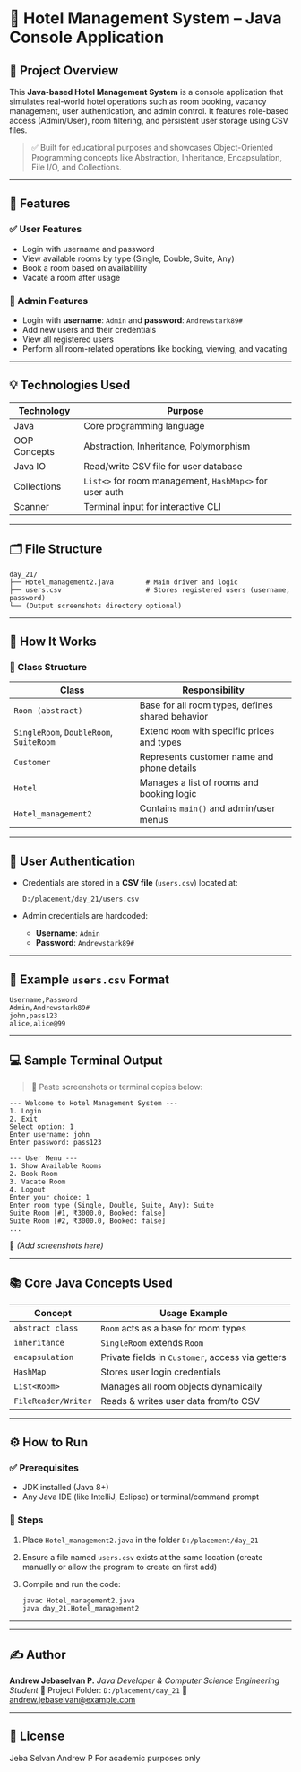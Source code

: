 # 🏨 Hotel Management System – Java Console Application

## 📌 Project Overview

This **Java-based Hotel Management System** is a console application that simulates real-world hotel operations such as room booking, vacancy management, user authentication, and admin control. It features role-based access (Admin/User), room filtering, and persistent user storage using CSV files.

> ✅ Built for educational purposes and showcases Object-Oriented Programming concepts like Abstraction, Inheritance, Encapsulation, File I/O, and Collections.

---

## 🔧 Features

### ✅ User Features

* Login with username and password
* View available rooms by type (Single, Double, Suite, Any)
* Book a room based on availability
* Vacate a room after usage

### 🔐 Admin Features

* Login with **username**: `Admin` and **password**: `Andrewstark89#`
* Add new users and their credentials
* View all registered users
* Perform all room-related operations like booking, viewing, and vacating

---

## 💡 Technologies Used

| Technology   | Purpose                                                 |
| ------------ | ------------------------------------------------------- |
| Java         | Core programming language                               |
| OOP Concepts | Abstraction, Inheritance, Polymorphism                  |
| Java IO      | Read/write CSV file for user database                   |
| Collections  | `List<>` for room management, `HashMap<>` for user auth |
| Scanner      | Terminal input for interactive CLI                      |

---

## 🗂️ File Structure

```
day_21/
├── Hotel_management2.java        # Main driver and logic
├── users.csv                     # Stores registered users (username, password)
└── (Output screenshots directory optional)
```

---

## 📄 How It Works

### 🧱 Class Structure

| Class                                   | Responsibility                                   |
| --------------------------------------- | ------------------------------------------------ |
| `Room (abstract)`                       | Base for all room types, defines shared behavior |
| `SingleRoom`, `DoubleRoom`, `SuiteRoom` | Extend `Room` with specific prices and types     |
| `Customer`                              | Represents customer name and phone details       |
| `Hotel`                                 | Manages a list of rooms and booking logic        |
| `Hotel_management2`                     | Contains `main()` and admin/user menus           |

---

## 🔐 User Authentication

* Credentials are stored in a **CSV file** (`users.csv`) located at:

  ```
  D:/placement/day_21/users.csv
  ```
* Admin credentials are hardcoded:

  * **Username**: `Admin`
  * **Password**: `Andrewstark89#`

---

## 💾 Example `users.csv` Format

```csv
Username,Password
Admin,Andrewstark89#
john,pass123
alice,alice@99
```

---

## 💻 Sample Terminal Output

> 📌 Paste screenshots or terminal copies below:

```
--- Welcome to Hotel Management System ---
1. Login
2. Exit
Select option: 1
Enter username: john
Enter password: pass123

--- User Menu ---
1. Show Available Rooms
2. Book Room
3. Vacate Room
4. Logout
Enter your choice: 1
Enter room type (Single, Double, Suite, Any): Suite
Suite Room [#1, ₹3000.0, Booked: false]
Suite Room [#2, ₹3000.0, Booked: false]
...
```

📸 *(Add screenshots here)*

---

## 📚 Core Java Concepts Used

| Concept             | Usage Example                                    |
| ------------------- | ------------------------------------------------ |
| `abstract class`    | `Room` acts as a base for room types             |
| `inheritance`       | `SingleRoom` extends `Room`                      |
| `encapsulation`     | Private fields in `Customer`, access via getters |
| `HashMap`           | Stores user login credentials                    |
| `List<Room>`        | Manages all room objects dynamically             |
| `FileReader/Writer` | Reads & writes user data from/to CSV             |

---

## ⚙️ How to Run

### ✅ Prerequisites

* JDK installed (Java 8+)
* Any Java IDE (like IntelliJ, Eclipse) or terminal/command prompt

### 🚀 Steps

1. Place `Hotel_management2.java` in the folder `D:/placement/day_21`
2. Ensure a file named `users.csv` exists at the same location (create manually or allow the program to create on first add)
3. Compile and run the code:

   ```bash
   javac Hotel_management2.java
   java day_21.Hotel_management2
   ```

---

---

## ✍️ Author

**Andrew Jebaselvan P.**
*Java Developer & Computer Science Engineering Student*
📁 Project Folder: `D:/placement/day_21`
📧 [andrew.jebaselvan@example.com](mailto:andrew.jebaselvan@example.com)

---

## 📌 License

Jeba Selvan Andrew P For academic purposes only 
